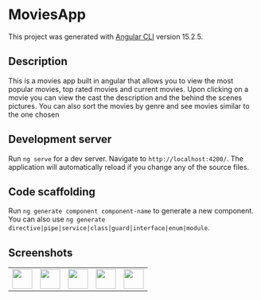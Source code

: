 # MoviesApp

This project was generated with [Angular CLI](https://github.com/angular/angular-cli) version 15.2.5.

## Description
This is a movies app built in angular that allows you to view the most popular movies, top rated movies and current movies. Upon clicking on a movie you can view the cast the description and the behind the scenes pictures. You can also sort the movies by genre and see movies similar to the one chosen

## Development server

Run `ng serve` for a dev server. Navigate to `http://localhost:4200/`. The application will automatically reload if you change any of the source files.

## Code scaffolding

Run `ng generate component component-name` to generate a new component. You can also use `ng generate directive|pipe|service|class|guard|interface|enum|module`.

## Screenshots
<table>
<tr>
<td><img src="https://photos.app.goo.gl/9yWW6cSknvAVcBFn9" width="40"/></td>
<td><img src="https://photos.app.goo.gl/BdWybvSGib9qMPMC7" width="40"/></td> 
<td><img src="https://photos.app.goo.gl/HQvhvj1NPHXQnFSu9" width="40"/></td> 
<td><img src="https://photos.app.goo.gl/9oedYedetSkPfEKJ7" width="40"/></td> 
  <td><img src="https://photos.app.goo.gl/kfPfcp3rRcCQffnCA" width="40"/></td>
</tr>
</table>
